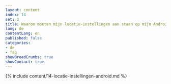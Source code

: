 ```yaml
---
layout: content
index: 14
set: 2
title: Waarom moeten mijn locatie-instellingen aan staan op mijn Android-telefoon?
lang: de
contentLang: en
published: false
categories:
- de
- faq
showBreadCrumbs: true
showContact: true
---
```

{% include content/14-locatie-instellingen-android.md %}
